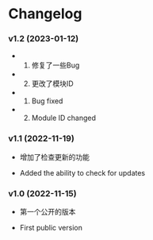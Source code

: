 # Changelog

### v1.2 (2023-01-12)

- 1. 修复了一些Bug
- 2. 更改了模块ID

- 1. Bug fixed
- 2. Module ID changed

### v1.1 (2022-11-19)

- 增加了检查更新的功能

- Added the ability to check for updates

### v1.0 (2022-11-15)

- 第一个公开的版本

- First public version